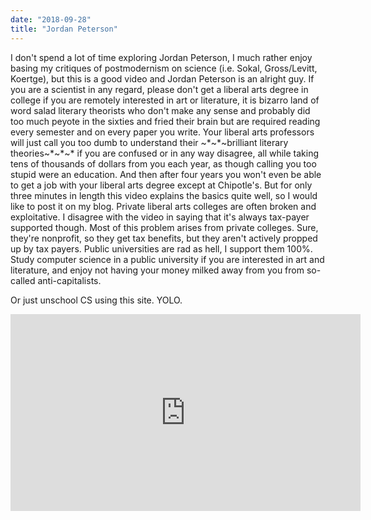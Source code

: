```yaml
---
date: "2018-09-28"
title: "Jordan Peterson"
---
```


I don't spend a lot of time exploring Jordan Peterson, I much rather enjoy basing my critiques of postmodernism on science (i.e. Sokal, Gross/Levitt, Koertge), but this is a good video and Jordan Peterson is an alright guy. If you are a scientist in any regard, please don't get a liberal arts degree in college if you are remotely interested in art or literature, it is bizarro land of word salad literary theorists who don't make any sense and probably did too much peyote in the sixties and fried their brain but are required reading every semester and on every paper you write. Your liberal arts professors will just call you too dumb to understand their ~\*~\*~brilliant literary theories~\*~\*~\* if you are confused or in any way disagree, all while taking tens of thousands of dollars from you each year, as though calling you too stupid were an education. And then after four years you won't even be able to get a job with your liberal arts degree except at Chipotle's. But for only three minutes in length this video explains the basics quite well, so I would like to post it on my blog. Private liberal arts colleges are often broken and exploitative. I disagree with the video in saying that it's always tax-payer supported though. Most of this problem arises from private colleges.  Sure, they're nonprofit, so they get tax benefits, but they aren't actively propped up by tax payers. Public universities are rad as hell, I support them 100%. Study computer science in a public university if you are interested in art and literature, and enjoy not having your money milked away from you from so-called anti-capitalists.

Or just unschool CS using this site. YOLO.

<iframe width="560" height="315" src="https://www.youtube-nocookie.com/embed/LquIQisaZFU?rel=0" frameborder="0" allow="autoplay; encrypted-media" allowfullscreen></iframe>